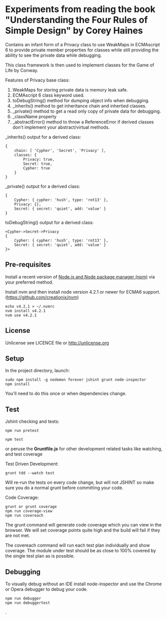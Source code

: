 # Experiments from reading the book "Understanding the Four Rules of Simple Design" by Corey Haines 

Contains an infant form of a Privacy class to use WeakMaps in ECMAscript 6 to 
provide private member properties for classes while still providing the 
ability to see the private data while debugging.

This class framework is then used to implement classes for the Game of Life by Conway.

Features of Privacy base class:

1. WeakMaps for storing private data is memory leak safe.
1. ECMAscript 6 class keyword used.
1. toDebugString() method for dumping object info when debugging.
1. _inherits() method to get inheritance chain and inhertied classes.
1. _private() method to get a read only copy of private data for debugging.
1. _className property
1. _abstractError() method to throw a ReferenceError if derived classes don't implement your abstract/virtual methods.

_inherits() output for a derived class:

    {
        chain: [ 'Cypher', 'Secret', 'Privacy' ],
        classes: {
            Privacy: true, 
            Secret: true, 
            Cypher: true 
        }
    } 

_private() output for a derived class:

    {
        Cypher: { cypher: 'hush', type: 'rot13' },
        Privacy: {},
        Secret: { secret: 'quiet', add: 'value' }
    }

toDebugString() output for a derived class:

    <Cypher->Secret->Privacy
    {
        Cypher: { cypher: 'hush', type: 'rot13' },
        Secret: { secret: 'quiet', add: 'value' }
    }> 
  
## Pre-requisites

Install a recent version of [Node.js and Node package manager (npm)](http://nodejs.org) via your preferred method.

Install nvm and then install node version 4.2.1 or newer for ECMA6 support. (https://github.com/creationix/nvm)

    echo v4.2.1 > ~/.nvmrc
    nvm install v4.2.1
    nvm use v4.2.1

## License

Unlicense see LICENCE file or http://unlicense.org

## Setup

In the project directory, launch:

    sudo npm install -g nodemon forever jshint grunt node-inspector
    npm install

You'll need to do this once or when dependencies change.

## Test

Jshint checking and tests:

    npm run pretest

    npm test

or peruse the **Gruntfile.js** for other development related tasks like watching, and test coverage

Test Driven Development:

    grunt tdd --watch test
   
Will re-run the tests on every code change, but will not JSHINT so make sure you
do a normal grunt before committing your code.

Code Coverage:

    grunt or grunt coverage
    npm run coverage-view
    npm run covereach

The grunt command will generate code coverage which you can view in the browser.
We will set coverage points quite high and the build will fail if they are not met.

The covereach command will run each test plan individually and show coverage. The
module under test should be as close to 100% covered by the single test plan as is possible.

## Debugging

To visually debug without an IDE install node-inspector and use the Chrome
or Opera debugger to debug your code.

    npm run debugger
    npm run debuggertest




.
